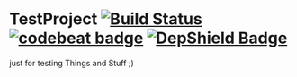 # TestProject [![Build Status](https://travis-ci.org/Flip42/TestProject.svg?branch=master)](https://travis-ci.org/Flip42/TestProject) [![codebeat badge](https://codebeat.co/badges/579f55fd-9365-4c12-90f8-fa80c7807125)](https://codebeat.co/projects/github-com-flip42-testproject-master) [![DepShield Badge](https://depshield.sonatype.org/badges/owner/repository/depshield.svg)](https://depshield.github.io)

just for testing Things and Stuff ;)
